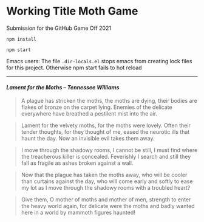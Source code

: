 # Working Title Moth Game

Submission for the GitHub Game Off 2021

```
npm install
```

```
npm start
```

Emacs users: The file `.dir-locals.el` stops emacs from creating lock files for this project. Otherwise npm start fails to hot reload

---

#### _Lament for the Moths – Tennessee Williams_

> A plague has stricken the moths, the moths are dying,
their bodies are flakes of bronze on the carpet lying.
Enemies of the delicate everywhere
have breathed a pestilent mist into the air.

> Lament for the velvety moths, for the moths were lovely.
Often their tender thoughts, for they thought of me,
eased the neurotic ills that haunt the day.
Now an invisible evil takes them away.

> I move through the shadowy rooms, I cannot be still,
I must find where the treacherous killer is concealed.
Feverishly I search and still they fall
as fragile as ashes broken against a wall.

> Now that the plague has taken the moths away,
who will be cooler than curtains against the day,
who will come early and softly to ease my lot
as I move through the shadowy rooms with a troubled heart?

> Give them, O mother of moths and mother of men,
strength to enter the heavy world again,
for delicate were the moths and badly wanted
here in a world by mammoth figures haunted!
